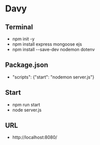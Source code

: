 # Davy

## Terminal
- npm init -y
- npm install express mongoose ejs
- npm install --save-dev nodemon dotenv

## Package.json
- "scripts": {"start": "nodemon server.js"}

## Start
- npm run start
- node server.js

## URL
- http://localhost:8080/